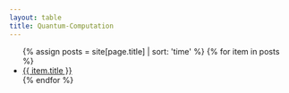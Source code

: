 ```yaml
---
layout: table
title: Quantum-Computation
---
```


<ul>
    {% assign posts = site[page.title] | sort: 'time' %}
    {% for item in posts %}
        <li><a href="{{ item.url }}">{{ item.title }}</a></li>
    {% endfor %}
</ul>